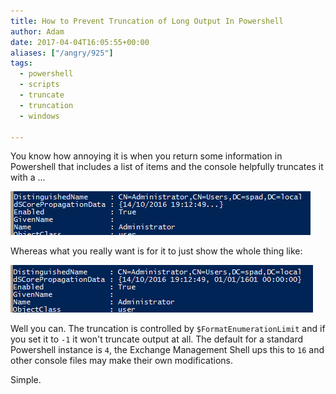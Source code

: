 ```yaml
---
title: How to Prevent Truncation of Long Output In Powershell
author: Adam
date: 2017-04-04T16:05:55+00:00
aliases: ["/angry/925"]
tags:
  - powershell
  - scripts
  - truncate
  - truncation
  - windows

---
```

You know how annoying it is when you return some information in Powershell that includes a list of items and the console helpfully truncates it with a ...

[![Capture.png](Capture.png)](Capture.png)

Whereas what you really want is for it to just show the whole thing like:

[![Capture-1.png](Capture-1.png)](Capture-1.png)

Well you can. The truncation is controlled by `$FormatEnumerationLimit` and if you set it to `-1` it won't truncate output at all. The default for a standard Powershell instance is `4`, the Exchange Management Shell ups this to `16` and other console files may make their own modifications.

Simple.
